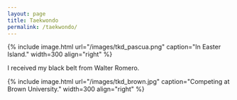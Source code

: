 ```yaml
---
layout: page
title: Taekwondo
permalink: /taekwondo/
---
```


{% include image.html url="/images/tkd_pascua.png" caption="In Easter Island." width=300 align="right" %}

I received my black belt from Walter Romero.

{% include image.html url="/images/tkd_brown.jpg" caption="Competing at Brown University." width=300 align="right" %}

